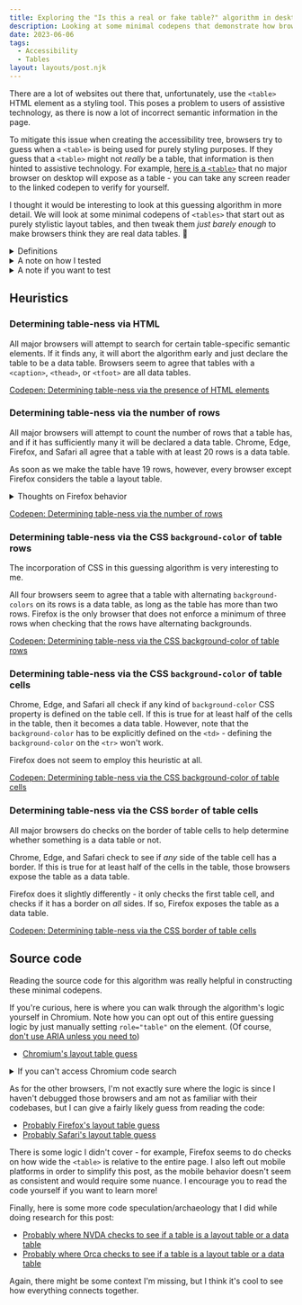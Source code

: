 ```yaml
---
title: Exploring the "Is this a real or fake table?" algorithm in desktop browsers
description: Looking at some minimal codepens that demonstrate how browsers distinguish between "real" and "fake" tables for accessibility.
date: 2023-06-06
tags:
  - Accessibility
  - Tables
layout: layouts/post.njk
---
```


There are a lot of websites out there that, unfortunately, use the <code>&lt;table&gt;</code> HTML element as a styling tool. This poses a problem to users of assistive technology, as there is now a lot of incorrect semantic information in the page. 

To mitigate this issue when creating the accessibility tree, browsers try to guess when a <code>&lt;table&gt;</code> is being used for purely styling purposes. If they guess that a <code>&lt;table&gt;</code> might not *really* be a table, that information is then hinted to assistive technology. For example, [here is a <code>&lt;table&gt;</code>](https://codepen.io/sivakusayan/pen/qBQBPmJ) that no major browser on desktop will expose as a table - you can take any screen reader to the linked codepen to verify for yourself.

I thought it would be interesting to look at this guessing algorithm in more detail. We will look at some minimal codepens of <code>&lt;tables&gt;</code> that start out as purely stylistic layout tables, and then tweak them *just barely enough* to make browsers think they are real data tables. 🙂

<aside>
<details>
<summary>Definitions</summary>
<dl>
<dt id="accessibility-tree">Accessibility tree</dt>
<dd>A tree data structure that represents a graphical user interface, commonly consumed by assistive technology (although they are not the only consumers).</dd>
<dt id="assistive-technology">Assistive technology</dt>
<dd>Software or hardware that disabled people use to improve their quality of life.</dd>
<dt id="layout-table">Layout table</dt>
<dd>A table that is only used for styling, and not for showing tabular data.</dd>
<dt id="data-table">Data table</dt>
<dd>Any table that isn't a layout table.</dd>
</dl>
</details>
<details>
    <summary>A note on how I tested</summary>
    As this article is only concerned with how browsers expose tables in the desktop accessibility APIs, here is how I get my results for each browser:

- On Windows, I will look for the <code>layout-guess</code> attribute on the <code>&lt;table's&gt;</code> IAccessible2 node using the [dump tree utility](https://chromium.googlesource.com/chromium/src/+/master/tools/accessibility/inspect/README.md). If a node has this attribute set to true, it's a layout table, otherwise it's a data table. 
- On Mac, I will look to see if the <code>&lt;table&gt;</code> is exposed as a table in the accessibility tree using the [Accessibility Inspector](https://developer.apple.com/library/archive/documentation/Accessibility/Conceptual/AccessibilityMacOSX/OSXAXTestingApps.html). If it's not, it's a layout table, otherwise it's a data table.
- On Linux:
    - For Chrome, I will look to see if the <code>&lt;table&gt;</code> is exposed as a table in the accessibility tree using the [dump tree utility](https://chromium.googlesource.com/chromium/src/+/master/tools/accessibility/inspect/README.md). If it's not, it's a layout table, otherwise it's a data table.
    - For Firefox, I will look for the <code>layout-guess</code> attribute on the <code>&lt;table's&gt;</code> AT-SPI2 node using [Accerciser](https://help.gnome.org/users/accerciser/stable/introduction.html.en). If a node has this attribute set to true, it's a layout table, otherwise it's a data table.

At the time of this writing, I am testing with versions:
- Chrome Version 114.0.5735.90
- Edge Version 114.0.1823.37
- Firefox Version 113.0.2
- Safari Version 16.4 (18615.1.26.11.23)

Finally, for simplicity's sake, I will not list browser + platform combinations as each individual browser's results don't seem to change with the desktop platform. I will just list the results of each browser, and you can assume those results are true for Windows, Mac, and Linux.
</details>
<details>
<summary>A note if you want to test</summary>
If you don't want to verify these results in the same way I did, here are some shortcuts you can use, which aren't as rigorous, but can give you a basic way of verifying what I'm saying:

- On Chrome and Edge, you can use the [Accessibility Inspector](https://developer.chrome.com/docs/devtools/accessibility/reference/#pane) in the developer tools. Layout tables will be explicitly called out as layout tables here.
- On Firefox, you can use:
    - NVDA on Windows and use [NVDA table shortcuts](https://dequeuniversity.com/screenreaders/nvda-keyboard-shortcuts#nvda-tables) to see if it detects a table.
    - Voiceover on Mac and use [Voiceover table shortcuts](https://dequeuniversity.com/screenreaders/voiceover-keyboard-shortcuts#vo-mac-tables) to see if it detects a table.
    - Orca on Linux and use [Orca table shortcuts](https://help.gnome.org/users/orca/stable/commands_structural_navigation.html.en#tables) to see if it detects a table.
- On Safari, you can use Voiceover and use [Voiceover table shortcuts](https://dequeuniversity.com/screenreaders/voiceover-keyboard-shortcuts#vo-mac-tables) to see if it detects a table.

Finally, if you plan on modifying the HTML to experiment, you should use the CodePen editor directly instead of modifying the HTML through the developer tools.

I'm seeing that browsers don't necessarily update the guess of whether a table is a layout table or a data table if the table is modified after being rendered, so edits through the developer tools won't work. Edits in the codepen work as they refresh the embedded <code>&lt;iframe&gt;</code>.
</details>
</aside>

## Heuristics
### Determining table-ness via HTML
All major browsers will attempt to search for certain table-specific semantic elements. If it finds any, it will abort the algorithm early and just declare the table to be a data table. Browsers seem to agree that tables with a <code>&lt;caption&gt;</code>, <code>&lt;thead&gt;</code>, or <code>&lt;tfoot&gt;</code> are all data tables.

<a href="https://codepen.io/sivakusayan/pen/LYgozwL">Codepen: Determining table-ness via the presence of HTML elements</a>

### Determining table-ness via the number of rows
All major browsers will attempt to count the number of rows that a table has, and if it has sufficiently many it will be declared a data table. Chrome, Edge, Firefox, and Safari all agree that a table with at least 20 rows is a data table.

As soon as we make the table have 19 rows, however, every browser except Firefox considers the table a layout table.

<details>
    <summary>Thoughts on Firefox behavior</summary>
    <p>
    I was a little bit confused at first on why Firefox thought the extremely minimal table with 19 rows was a data table. Especially since Firefox seems to do a similar row count check that other browsers use, from reading the code. 
    </p>
    <p>
    My immediate guess as to why (without examining with a debugger) is that Firefox seems to assume every table is a data table until proven otherwise, while other browsers assume that a table is a layout table until proven otherwise. Again, this is just speculation from reading the code, and I would need to use a debugger to verify my hypothesis.
    </p>
</details>

<a href="https://codepen.io/sivakusayan/pen/KKGLXjj">Codepen: Determining table-ness via the number of rows</a>

### Determining table-ness via the CSS <code>background-color</code> of table rows
The incorporation of CSS in this guessing algorithm is very interesting to me. 

All four browsers seem to agree that a table with alternating <code>background-colors</code> on its rows is a data table, as long as the table has more than two rows. Firefox is the only browser that does not enforce a minimum of three rows when checking that the rows have alternating backgrounds.

<a href="https://codepen.io/sivakusayan/pen/jOeoGoo">Codepen: Determining table-ness via the CSS background-color of table rows</a>

### Determining table-ness via the CSS <code>background-color</code> of table cells
Chrome, Edge, and Safari all check if any kind of <code>background-color</code> CSS property is defined on the table cell. If this is true for at least half of the cells in the table, then it becomes a data table. However, note that the <code>background-color</code> has to be explicitly defined on the <code>&lt;td&gt;</code> - defining the <code>background-color</code> on the <code>&lt;tr&gt;</code> won't work.

Firefox does not seem to employ this heuristic at all.

<a href="https://codepen.io/sivakusayan/pen/YzJbrmY">Codepen: Determining table-ness via the CSS background-color of table cells</a>

### Determining table-ness via the CSS <code>border</code> of table cells
All major browsers do checks on the border of table cells to help determine whether something is a data table or not.

 Chrome, Edge, and Safari check to see if *any* side of the table cell has a border. If this is true for at least half of the cells in the table, those browsers expose the table as a data table. 
 
 Firefox does it slightly differently - it only checks the first table cell, and checks if it has a border on *all* sides. If so, Firefox exposes the table as a data table.

<a href="https://codepen.io/sivakusayan/pen/wvYbrVR">Codepen: Determining table-ness via the CSS border of table cells</a>

## Source code
Reading the source code for this algorithm was really helpful in constructing these minimal codepens.

If you're curious, here is where you can walk through the algorithm's logic yourself in Chromium.
Note how you can opt out of this entire guessing logic by just manually setting <code>role="table"</code> on the element. (Of course, <a href="https://developer.mozilla.org/en-US/docs/Web/Accessibility/ARIA">don't use ARIA unless you need to</a>)
- <a href="https://source.chromium.org/chromium/chromium/src/+/main:third_party/blink/renderer/modules/accessibility/ax_layout_object.cc;drc=99f969b129a7123125ac7af40afb24277dd4767a;l=1043">Chromium's layout table guess</a>

<details>
<summary>If you can't access Chromium code search</summary>
I've been told by some users that the Chromium code search isn't accessible 🙁. While not ideal, I hope this <a href="/posts/resources/chromiumTableLayoutGuess.txt">raw text version of the code</a> can be a temporary workaround.
</details>

As for the other browsers, I'm not exactly sure where the logic is since I haven't debugged those browsers and am not as familiar with their codebases, but I can give a fairly likely guess from reading the code:
- <a href="https://searchfox.org/mozilla-central/rev/0c2945ad4769e2d4428c72e6ddd78d60eb920394/accessible/generic/TableAccessible.cpp#19">Probably Firefox's layout table guess</a>
- <a href="https://github.com/WebKit/WebKit/blob/023f54b8e5b80830c6d4eee7f54143aa4d15b9b9/Source/WebCore/accessibility/AccessibilityTable.cpp#L114">Probably Safari's layout table guess</a>

There is some logic I didn't cover - for example, Firefox seems to do checks on how wide the <code>&lt;table&gt;</code> is relative to the entire page. I also left out mobile platforms in order to simplify this post, as the mobile behavior doesn't seem as consistent and would require some nuance. I encourage you to read the code yourself if you want to learn more!

Finally, here is some more code speculation/archaeology that I did while doing research for this post:
- [Probably where NVDA checks to see if a table is a layout table or a data table](https://github.com/search?q=repo%3Anvaccess%2Fnvda%20layout-guess&type=code)
- [Probably where Orca checks to see if a table is a layout table or a data table](https://gitlab.gnome.org/search?search=%27layout-guess%27&nav_source=navbar&project_id=1911&group_id=8&search_code=true&repository_ref=master)

Again, there might be some context I'm missing, but I think it's cool to see how everything connects together.